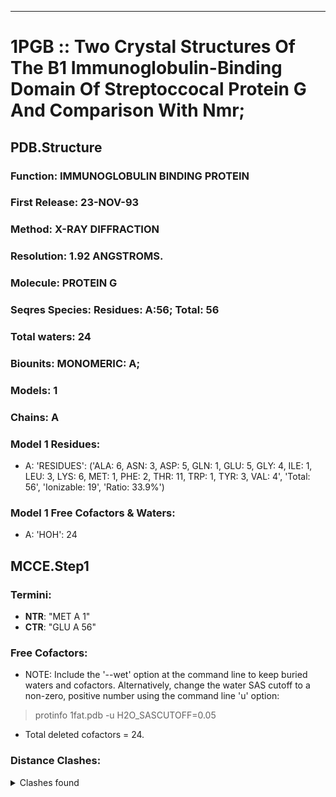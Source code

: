 ---
# 1PGB :: Two Crystal Structures Of The B1 Immunoglobulin-Binding Domain Of Streptoccocal Protein G And Comparison With Nmr;
## PDB.Structure
### Function: IMMUNOGLOBULIN BINDING PROTEIN
### First Release: 23-NOV-93
### Method: X-RAY DIFFRACTION
### Resolution: 1.92 ANGSTROMS.
### Molecule: PROTEIN G
### Seqres Species: Residues: A:56; Total: 56
### Total waters: 24
### Biounits: MONOMERIC: A;
### Models: 1
### Chains: A
### Model 1 Residues:
  - A:
 'RESIDUES': ('ALA: 6, ASN: 3, ASP: 5, GLN: 1, GLU: 5, GLY: 4, ILE: 1, LEU: 3, LYS: 6, MET: 1, PHE: 2, THR: 11, TRP: 1, TYR: 3, VAL: 4', 'Total: 56', 'Ionizable: 19',
              'Ratio: 33.9%')

### Model 1 Free Cofactors & Waters:
  - A:
 'HOH': 24

## MCCE.Step1
### Termini:
 - <strong>NTR</strong>: "MET A   1"
 - <strong>CTR</strong>: "GLU A  56"

### Free Cofactors:
  - NOTE: Include the '--wet' option at the command line to keep buried waters and cofactors. Alternatively, change the water SAS cutoff to a non-zero, positive number using the command line 'u' option:
  > protinfo 1fat.pdb -u H2O_SASCUTOFF=0.05
  - Total deleted cofactors = 24.

### Distance Clashes:
<details><summary>Clashes found</summary>

- d= 1.54: " CA  NTR A   1" to " CB  MET A   1"

</details>

